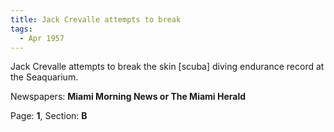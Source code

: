 ```yaml
---  
title: Jack Crevalle attempts to break  
tags:  
  - Apr 1957  
---  
```

  
Jack Crevalle attempts to break the skin [scuba] diving endurance record at the Seaquarium.  
  
Newspapers: **Miami Morning News or The Miami Herald**  
  
Page: **1**, Section: **B** 
